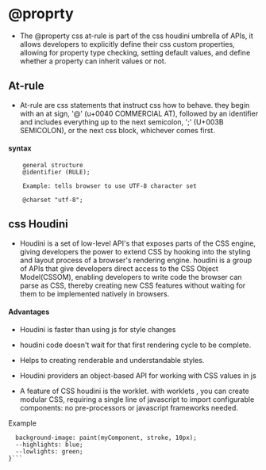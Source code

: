 # @proprty

- The @property css at-rule is part of the css houdini umbrella of APIs, it allows developers to explicitly define their css custom properties, allowing for property type checking, setting default values, and define whether a property can inherit values or not.

## At-rule

- At-rule are css statements that instruct css how to behave. they begin with an at sign, '@' (u+0040 COMMERCIAL AT), followed by an identifier and includes everything up to the next semicolon, ';' (U+003B SEMICOLON), or the next css block, whichever comes first.

#### syntax

```
    general structure
    @identifier (RULE);

    Example: tells browser to use UTF-8 character set

    @charset "utf-8";

```

## css Houdini

- Houdini is a set of low-level API's that exposes parts of the CSS engine, giving developers the power to extend CSS by hooking into the styling and layout process of a browser's rendering engine. houdini is a group of APIs that give developers direct access to the CSS Object Model(CSSOM), enabling developers to write code the browser can parse as CSS, thereby creating new CSS features without waiting for them to be implemented natively in browsers.

#### Advantages

- Houdini is faster than using js for style changes
- houdini code doesn't wait for that first rendering cycle to be complete.
- Helps to creating renderable and understandable styles.
- Houdini providers an object-based API for working with CSS values in js

- A feature of CSS houdini is the worklet. with worklets , you can create modular CSS, requiring a single line of javascript to import configurable components: no pre-processors or javascript frameworks needed.

Example

````li {
  background-image: paint(myComponent, stroke, 10px);
  --highlights: blue;
  --lowlights: green;
}```
````
